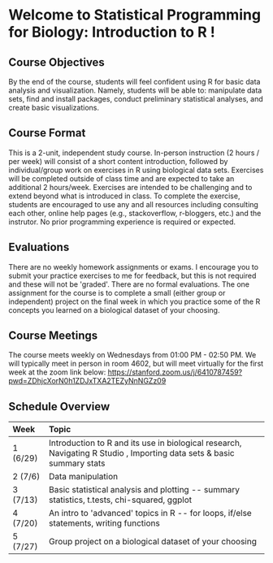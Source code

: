 # Welcome to Statistical Programming for Biology: Introduction to R  ! #

## Course Objectives ##

By the end of the course, students will feel confident using R for basic data analysis and visualization. Namely, students will be able to: manipulate data sets, find and install packages, conduct preliminary statistical analyses, and create basic visualizations.

## Course Format ##
This is a 2-unit, independent study course. In-person instruction (2 hours / per week) will consist of a short content introduction, followed by individual/group work on exercises in R using biological data sets. Exercises will be completed outside of class time and are expected to take an additional 2 hours/week. Exercises are intended to be challenging and to extend beyond what is introduced in class. To complete the exercise, students are encouraged to use any and all resources including consulting each other, online help pages (e.g., stackoverflow, r-bloggers, etc.) and the instrutor. No prior programming experience is required or expected. 

## Evaluations ## 

There are no weekly homework assignments or exams. I encourage you to submit your practice exercises to me for feedback, but this is not required and these will not be 'graded'. There are no formal evaluations. The one assignment for the course is to complete a small (either group or independent) project on the final week in which you practice some of the R concepts you learned on a biological dataset of your choosing. 

## Course Meetings ##

The course meets weekly on Wednesdays from 01:00 PM - 02:50 PM. We will typically meet in person in room 4602, but will meet virtually for the first week at the zoom link below:
https://stanford.zoom.us/j/6410787459?pwd=ZDhjcXorN0h1ZDJxTXA2TEZyNnNGZz09

## Schedule Overview ##

| Week | Topic | 
| :---- | :---- | 
| 1 (6/29) | Introduction to R and its use in biological research, Navigating R Studio , Importing data sets & basic summary stats | 
| 2 (7/6) | Data manipulation | 
| 3 (7/13) | Basic statistical analysis and plotting -- summary statistics, t.tests, chi-squared, ggplot | 
| 4 (7/20) | An intro to 'advanced' topics in R -- for loops, if/else statements, writing functions |
| 5 (7/27) | Group project on a biological dataset of your choosing |
